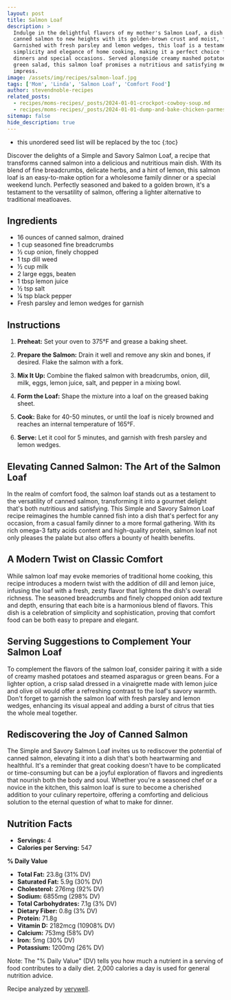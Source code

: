 ```yaml
---
layout: post
title: Salmon Loaf
description: >
  Indulge in the delightful flavors of my mother's Salmon Loaf, a dish that elevates
  canned salmon to new heights with its golden-brown crust and moist, flaky interior.
  Garnished with fresh parsley and lemon wedges, this loaf is a testament to the
  simplicity and elegance of home cooking, making it a perfect choice for both family
  dinners and special occasions. Served alongside creamy mashed potatoes and a vibrant
  green salad, this salmon loaf promises a nutritious and satisfying meal that's sure to
  impress.
image: /assets/img/recipes/salmon-loaf.jpg
tags: ['Mom', 'Linda', 'Salmon Loaf', 'Comfort Food']
author: stevendnoble-recipes
related_posts:
  - recipes/moms-recipes/_posts/2024-01-01-crockpot-cowboy-soup.md
  - recipes/moms-recipes/_posts/2024-01-01-dump-and-bake-chicken-parmesan.md
sitemap: false
hide_description: true
---
```


* this unordered seed list will be replaced by the toc
{:toc}

Discover the delights of a Simple and Savory Salmon Loaf, a recipe that transforms canned salmon into a delicious and nutritious main dish. With its blend of fine breadcrumbs, delicate herbs, and a hint of lemon, this salmon loaf is an easy-to-make option for a wholesome family dinner or a special weekend lunch. Perfectly seasoned and baked to a golden brown, it's a testament to the versatility of salmon, offering a lighter alternative to traditional meatloaves.

## Ingredients

* 16 ounces of canned salmon, drained
* 1 cup seasoned fine breadcrumbs
* ½ cup onion, finely chopped
* 1 tsp dill weed
* ½ cup milk
* 2 large eggs, beaten
* 1 tbsp lemon juice
* ½ tsp salt
* ¼ tsp black pepper
* Fresh parsley and lemon wedges for garnish

## Instructions

1. **Preheat:** Set your oven to 375°F and grease a baking sheet.

2. **Prepare the Salmon:** Drain it well and remove any skin and bones, if desired. Flake the salmon with a fork.

3. **Mix It Up:** Combine the flaked salmon with breadcrumbs, onion, dill, milk, eggs, lemon juice, salt, and pepper in a mixing bowl.

4. **Form the Loaf:** Shape the mixture into a loaf on the greased baking sheet.

5. **Cook:** Bake for 40-50 minutes, or until the loaf is nicely browned and reaches an internal temperature of 165°F.

6. **Serve:** Let it cool for 5 minutes, and garnish with fresh parsley and lemon wedges.

## Elevating Canned Salmon: The Art of the Salmon Loaf

In the realm of comfort food, the salmon loaf stands out as a testament to the versatility of canned salmon, transforming it into a gourmet delight that's both nutritious and satisfying. This Simple and Savory Salmon Loaf recipe reimagines the humble canned fish into a dish that's perfect for any occasion, from a casual family dinner to a more formal gathering. With its rich omega-3 fatty acids content and high-quality protein, salmon loaf not only pleases the palate but also offers a bounty of health benefits.

## A Modern Twist on Classic Comfort

While salmon loaf may evoke memories of traditional home cooking, this recipe introduces a modern twist with the addition of dill and lemon juice, infusing the loaf with a fresh, zesty flavor that lightens the dish's overall richness. The seasoned breadcrumbs and finely chopped onion add texture and depth, ensuring that each bite is a harmonious blend of flavors. This dish is a celebration of simplicity and sophistication, proving that comfort food can be both easy to prepare and elegant.

## Serving Suggestions to Complement Your Salmon Loaf

To complement the flavors of the salmon loaf, consider pairing it with a side of creamy mashed potatoes and steamed asparagus or green beans. For a lighter option, a crisp salad dressed in a vinaigrette made with lemon juice and olive oil would offer a refreshing contrast to the loaf's savory warmth. Don't forget to garnish the salmon loaf with fresh parsley and lemon wedges, enhancing its visual appeal and adding a burst of citrus that ties the whole meal together.

## Rediscovering the Joy of Canned Salmon

The Simple and Savory Salmon Loaf invites us to rediscover the potential of canned salmon, elevating it into a dish that's both heartwarming and healthful. It's a reminder that great cooking doesn't have to be complicated or time-consuming but can be a joyful exploration of flavors and ingredients that nourish both the body and soul. Whether you're a seasoned chef or a novice in the kitchen, this salmon loaf is sure to become a cherished addition to your culinary repertoire, offering a comforting and delicious solution to the eternal question of what to make for dinner.

## Nutrition Facts

* **Servings:** 4
* **Calories per Serving:** 547

**% Daily Value**

* **Total Fat:** 23.8g (31% DV)
* **Saturated Fat:** 5.9g (30% DV)
* **Cholesterol:** 276mg (92% DV)
* **Sodium:** 6855mg (298% DV)
* **Total Carbohydrates:** 7.1g (3% DV)
* **Dietary Fiber:** 0.8g (3% DV)
* **Protein:** 71.8g
* **Vitamin D:** 2182mcg (10908% DV)
* **Calcium:** 753mg (58% DV)
* **Iron:** 5mg (30% DV)
* **Potassium:** 1200mg (26% DV)

Note: The "% Daily Value" (DV) tells you how much a nutrient in a serving of food contributes to a daily diet. 2,000 calories a day is used for general nutrition advice.

Recipe analyzed by <a href="https://www.verywellfit.com/recipe-nutrition-analyzer-4157076" target="_blank">verywell</a>.

<script type="application/ld+json">
{
  "@context": "http://schema.org",
  "@type": "Recipe",
  "name": "Salmon Loaf",
  "image": "salmon-loaf.jpg",
  "author": {
    "@type": "Person",
    "name": "Steven D Noble"
  },
  "description": "A delicious and nutritious main dish featuring canned salmon, seasoned breadcrumbs, and a hint of lemon, baked to perfection.",
  "prepTime": "PT15M",
  "cookTime": "PT50M",
  "totalTime": "PT1H5M",
  "recipeYield": "4 servings",
  "recipeCategory": "Main Course",
  "recipeCuisine": "American",
  "recipeIngredient": [
    "16 ounces of canned salmon, drained",
    "1 cup seasoned fine breadcrumbs",
    "½ cup onion, finely chopped",
    "1 tsp dill weed",
    "½ cup milk",
    "2 large eggs, beaten",
    "1 tbsp lemon juice",
    "½ tsp salt",
    "¼ tsp black pepper",
    "Fresh parsley and lemon wedges for garnish"
  ],
  "recipeInstructions": [
    {
      "@type": "HowToStep",
      "text": "Preheat oven to 375°F and grease a baking sheet."
    },
    {
      "@type": "HowToStep",
      "text": "Mix salmon with breadcrumbs, onion, dill, milk, eggs, lemon juice, salt, and pepper; shape into a loaf."
    },
    {
      "@type": "HowToStep",
      "text": "Bake for 40-50 minutes until browned and internal temperature reaches 165°F."
    }
  ],
  "nutrition": {
    "@type": "NutritionInformation",
    "calories": "547",
    "fatContent": "23.8g",
    "saturatedFatContent": "5.9g",
    "cholesterolContent": "276mg",
    "sodiumContent": "6855mg",
    "carbohydrateContent": "7.1g",
    "fiberContent": "0.8g",
    "sugarContent": "1.6g",
    "proteinContent": "71.8g"
  }
}
</script>
